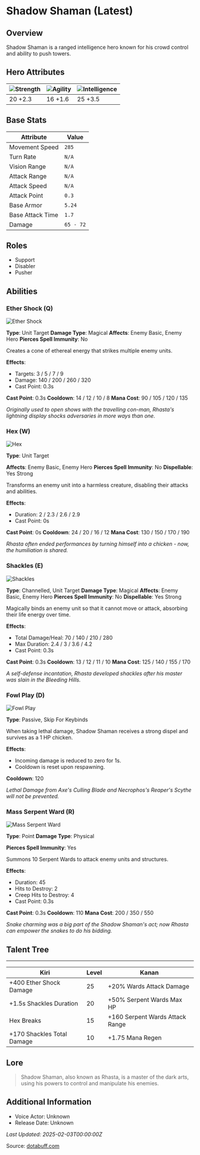 # Shadow Shaman (Latest)

## Overview
Shadow Shaman is a ranged intelligence hero known for his crowd control and ability to push towers.

## Hero Attributes
| ![Strength](https://www.dotabuff.com/assets/hero_str-c4c83daf6344eee5758e6634a6535394cdcf03a9a8292076260cbe42b76d1b4c.png) | ![Agility](https://www.dotabuff.com/assets/hero_agi-f7c48b4a53d1a3f879d97d7afce7326b01d4a1a053fec8ea922ac6bbbe7947d7.png) | ![Intelligence](https://www.dotabuff.com/assets/hero_int-b590a71ef3df24fd995abacac069e7dbf3ee126cc67d6969bb3bea8034124232.png) |
|------------------------|------------------------|----------------------------|
| 20 +2.3             | 16 +1.6              | 25 +3.5            |

## Base Stats
| Attribute | Value |
|-----------|-------|
| Movement Speed | `285` |
| Turn Rate | `N/A` |
| Vision Range | `N/A` |
| Attack Range | `N/A` |
| Attack Speed | `N/A` |
| Attack Point | `0.3` |
| Base Armor | `5.24` |
| Base Attack Time | `1.7` |
| Damage | `65 - 72` |

## Roles
- Support
- Disabler
- Pusher

## Abilities
### Ether Shock (Q)
![Ether Shock](https://www.dotabuff.com/assets/skills/shadow-shaman-ether-shock-5078-390fc06571668057a329b90572eb710abe36a50d6f75c6522a8f33eab405c164.jpg)

**Type**: Unit Target
**Damage Type**: Magical
**Affects**: Enemy Basic, Enemy Hero
**Pierces Spell Immunity**: No


Creates a cone of ethereal energy that strikes multiple enemy units.

**Effects**:
- Targets: 3 / 5 / 7 / 9
- Damage: 140 / 200 / 260 / 320
- Cast Point: 0.3s

**Cast Point**: 0.3s
**Cooldown**: 14 / 12 / 10 / 8
**Mana Cost**: 90 / 105 / 120 / 135

*Originally used to open shows with the travelling con-man, Rhasta's lightning display shocks adversaries in more ways than one.*

### Hex (W)
![Hex](https://www.dotabuff.com/assets/skills/shadow-shaman-hex-5079-16bb9b2f2a9229192e055678aa8941b0c28b1ecea164295c224a3d52a0fb9522.jpg)

**Type**: Unit Target

**Affects**: Enemy Basic, Enemy Hero
**Pierces Spell Immunity**: No
**Dispellable**: Yes Strong

Transforms an enemy unit into a harmless creature, disabling their attacks and abilities.

**Effects**:
- Duration: 2 / 2.3 / 2.6 / 2.9
- Cast Point: 0s

**Cast Point**: 0s
**Cooldown**: 24 / 20 / 16 / 12
**Mana Cost**: 130 / 150 / 170 / 190

*Rhasta often ended performances by turning himself into a chicken - now, the humiliation is shared.*

### Shackles (E)
![Shackles](https://www.dotabuff.com/assets/skills/shadow-shaman-shackles-5080-0280780d4433288588d0be6ec1ee2038be5fb1ff271c897f369f919f12325f8b.jpg)

**Type**: Channelled, Unit Target
**Damage Type**: Magical
**Affects**: Enemy Basic, Enemy Hero
**Pierces Spell Immunity**: No
**Dispellable**: Yes Strong

Magically binds an enemy unit so that it cannot move or attack, absorbing their life energy over time.

**Effects**:
- Total Damage/Heal: 70 / 140 / 210 / 280
- Max Duration: 2.4 / 3 / 3.6 / 4.2
- Cast Point: 0.3s

**Cast Point**: 0.3s
**Cooldown**: 13 / 12 / 11 / 10
**Mana Cost**: 125 / 140 / 155 / 170

*A self-defense incantation, Rhasta developed shackles after his master was slain in the Bleeding Hills.*

### Fowl Play (D)
![Fowl Play](https://www.dotabuff.com/assets/skills/shadow-shaman-fowl-play-1250-080f2402c549911c24440dcceef940f5831bf4ad92b56771e3ef3c959b29c69e.jpg)

**Type**: Passive, Skip For Keybinds





When taking lethal damage, Shadow Shaman receives a strong dispel and survives as a 1 HP chicken.

**Effects**:
- Incoming damage is reduced to zero for 1s.
- Cooldown is reset upon respawning.


**Cooldown**: 120


*Lethal Damage from Axe's Culling Blade and Necrophos's Reaper's Scythe will not be prevented.*

### Mass Serpent Ward (R)
![Mass Serpent Ward](https://www.dotabuff.com/assets/skills/shadow-shaman-mass-serpent-ward-5081-33e153ce969203d2c21954f61dcd5a860f28b2a4511c35f557d65b5853cc3640.jpg)

**Type**: Point
**Damage Type**: Physical

**Pierces Spell Immunity**: Yes


Summons 10 Serpent Wards to attack enemy units and structures.

**Effects**:
- Duration: 45
- Hits to Destroy: 2
- Creep Hits to Destroy: 4
- Cast Point: 0.3s

**Cast Point**: 0.3s
**Cooldown**: 110
**Mana Cost**: 200 / 350 / 550

*Snake charming was a big part of the Shadow Shaman's act; now Rhasta can empower the snakes to do his bidding.*


## Talent Tree
------------
Kiri | Level | Kanan
------|--------|-------
+400 Ether Shock Damage | 25 | +20% Wards Attack Damage
+1.5s Shackles Duration | 20 | +50% Serpent Wards Max HP
Hex Breaks | 15 | +160 Serpent Wards Attack Range
+170 Shackles Total Damage | 10 | +1.75 Mana Regen

## Lore
> Shadow Shaman, also known as Rhasta, is a master of the dark arts, using his powers to control and manipulate his enemies.

## Additional Information
- Voice Actor: Unknown
- Release Date: Unknown

_Last Updated: 2025-02-03T00:00:00Z_

Source: [dotabuff.com](https://www.dotabuff.com/heroes/shadow-shaman/abilities)
